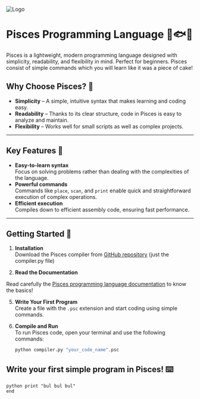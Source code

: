 ![Logo](https://github.com/user-attachments/assets/95a57dac-a0ea-4787-813a-6603d5ca5fda)
# Pisces Programming Language 🌊🐟✨


Pisces is a lightweight, modern programming language designed with simplicity, readability, and flexibility in mind. Perfect for beginners. Pisces consist of simple commands which you will learn like it was a piece of cake!

## Why Choose Pisces? 🤔

- **Simplicity** – A simple, intuitive syntax that makes learning and coding easy.
- **Readability** – Thanks to its clear structure, code in Pisces is easy to analyze and maintain.
- **Flexibility** – Works well for small scripts as well as complex projects.

---

## Key Features 🔑

- **Easy-to-learn syntax**  
  Focus on solving problems rather than dealing with the complexities of the language.
- **Powerful commands**  
  Commands like `place`, `scan`, and `print` enable quick and straightforward execution of complex operations.
- **Efficient execution**  
  Compiles down to efficient assembly code, ensuring fast performance.

---

## Getting Started 🚀

1. **Installation**  
   Download the Pisces compiler from [GitHub repository](https://github.com/Kvmyk/Pisces) (just the compiler.py file)
   
3. **Read the Documentation**
   
Read carefully the [Pisces programming language documentation](https://github.com/Kvmyk/Pisces/blob/main/Pisces%20documentation.md) to know the basics!
   
5. **Write Your First Program**  
   Create a file with the `.psc` extension and start coding using simple commands.
   
6. **Compile and Run**  
   To run Pisces code, open your terminal and use the following commands:
   ```bash
   python compiler.py "your_code_name".psc

## Write your first simple program in Pisces! ⌨️
```
python print "bul bul bul"
end
```
